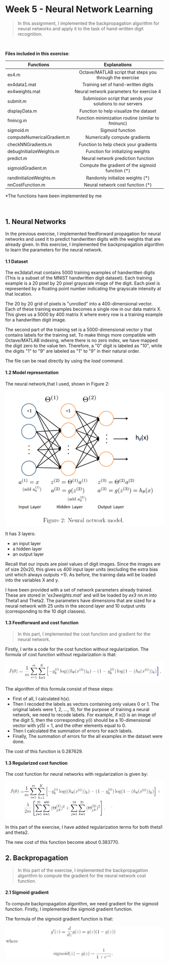 # Week 5 - Neural Network Learning

>In this assignment, I implemented the backpropagation algorithm for neural
networks and apply it to the task of hand-written digit recognition.

<br/>

**Files included in this exercise**:

| Functions        | Explanations           |
| ---------------- |:----------------------:|
|ex4.m | Octave/MATLAB script that steps you through the exercise
|ex4data1.mat | Training set of hand-written digits
|ex4weights.mat | Neural network parameters for exercise 4
|submit.m | Submission script that sends your solutions to our servers
|displayData.m | Function to help visualize the dataset
|fmincg.m | Function minimization routine (similar to fminunc)
|sigmoid.m | Sigmoid function
|computeNumericalGradient.m | Numerically compute gradients
|checkNNGradients.m | Function to help check your gradients
|debugInitializeWeights.m | Function for initializing weights
|predict.m | Neural network prediction function
| sigmoidGradient.m | Compute the gradient of the sigmoid function (*)
| randInitializeWeights.m | Randomly initialize weights (*)
| nnCostFunction.m | Neural network cost function (*)

*The functions have been implemented by me

<br>

<h2>1. Neural Networks</h2>

In the previous exercise, I implemented feedforward propagation for neural networks and used it to predict handwritten digits with the weights that are already given. In this exercise, I implemented the backpropagation algorithm
to learn the parameters for the neural network.

<h4>1.1 Dataset</h4>

The ex3data1.mat contains 5000 training examples of handwritten digits (This is a subset of the MNIST handwritten digit dataset). Each training example is a 20 pixel by 20 pixel grayscale image of the digit. Each pixel is represented by a floating point number indicating the grayscale intensity at that location. 

The 20 by 20 grid of pixels is "unrolled" into a 400-dimensional vector. Each of these training examples becomes a single row in our data matrix X. This gives us a 5000 by 400 matrix X where every row is a training example for a handwritten digit image.

The second part of the training set is a 5000-dimensional vector y that contains labels for the training set. To make things more compatible with Octave/MATLAB indexing, where there is no zero index, we have mapped the digit zero to the value ten. Therefore, a "0" digit is labeled as "10", while the digits "1" to "9" are labeled as "1" to "9" in their natural order.

The file can be read directly by using the _load_ command.
<br>

<h4>1.2 Model representation</h4>

The neural network,that I used, shown in Figure 2:

![alt text](figure-2.PNG "Figure-2")

It has 3 layers: 
* an input layer 
* a hidden layer
* an output layer 

Recall that our inputs are pixel values of
digit images. Since the images are of size 20x20, this gives us 400 input layer
units (excluding the extra bias unit which always outputs +1). As before,
the training data will be loaded into the variables X and y.

I have been provided with a set of network parameters
already trained. These are stored in '_ex3weights.mat_' and will be
loaded by _ex3 nn.m_ into Theta1 and Theta2. The parameters have dimensions
that are sized for a neural network with 25 units in the second layer and 10
output units (corresponding to the 10 digit classes).

<h4>1.3 Feedforward and cost function </h4>

> In this part, I implemented the cost function and gradient for the neural network.

Firstly, I write a code for the cost function without regularization. The formula of cost function without regularization is that:

![alt text](cost-function-without-regularization.PNG "cost-function-without-regularization")

The algorithm of this formula consist of these steps: 

* First of all, I calculated h(x). 
* Then I recoded the labels as vectors containing only values 0 or 1. The original labels were 1, 2, ..., 10, for the purpose of training a neural network, we need to recode labels. For example, if x(i) is an image of the digit 5, then the corresponding y(i) should be a 10-dimensional vector with y(5) = 1, and the other elements equal to 0.
* Then I calculated the summation of errors for each labels.
* Finally, The summation of errors for the all examples in the dataset were done.

The cost of this function is 0.287629.

<h4>1.3 Regularized cost function</h4>

The cost function for neural networks with regularization is given by:

![alt text](cost-function-with-regularization.PNG "cost-function-with-regularization")

In this part of the exercise, I have added regularization terms for both theta1 and theta2.

The new cost of this function become about 0.383770.

<h2>2. Backpropagation </h2>

> In this part of the exercise, I implemented the backpropagation algorithm to compute the gradient for the neural network cost function.

<h4> 2.1 Sigmoid gradient </h4>

To compute backpropagation algorithm, we need gradient for the sigmoid function. Firstly, I implemented the sigmoid gradient function.

The formula of the sigmoid gradient function is that:

![alt text](sigmoid-gradient.png "gradient for sigmoid function")
